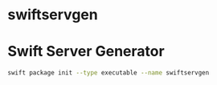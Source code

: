 # swiftservgen

# Swift Server Generator

```bash
swift package init --type executable --name swiftservgen
```
